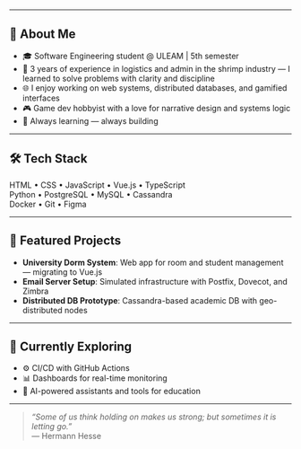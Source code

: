 # 

---

## 🧠 About Me

- 🎓 Software Engineering student @ ULEAM | 5th semester
- 💼 3 years of experience in logistics and admin in the shrimp industry — I learned to solve problems with clarity and discipline
- 🌐 I enjoy working on web systems, distributed databases, and gamified interfaces
- 🎮 Game dev hobbyist with a love for narrative design and systems logic
- 🚀 Always learning — always building

---

## 🛠️ Tech Stack

HTML • CSS • JavaScript • Vue.js • TypeScript  
Python • PostgreSQL • MySQL • Cassandra  
Docker • Git • Figma

---

## 🔧 Featured Projects

- **University Dorm System**: Web app for room and student management — migrating to Vue.js
- **Email Server Setup**: Simulated infrastructure with Postfix, Dovecot, and Zimbra
- **Distributed DB Prototype**: Cassandra-based academic DB with geo-distributed nodes

---

## 🌱 Currently Exploring

- ⚙️ CI/CD with GitHub Actions  
- 📊 Dashboards for real-time monitoring  
- 🤖 AI-powered assistants and tools for education

---

> _“Some of us think holding on makes us strong; but sometimes it is letting go.”_  
> — Hermann Hesse


